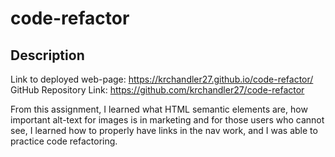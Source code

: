 # code-refactor

## Description

Link to deployed web-page: https://krchandler27.github.io/code-refactor/
GitHub Repository Link: https://github.com/krchandler27/code-refactor

From this assignment, I learned what HTML semantic elements are, how important alt-text for images is in marketing and for those users who cannot see, I learned how to properly have links in the nav work, and I was able to practice code refactoring.
